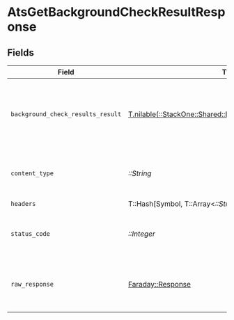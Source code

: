 # AtsGetBackgroundCheckResultResponse


## Fields

| Field                                                                                                              | Type                                                                                                               | Required                                                                                                           | Description                                                                                                        |
| ------------------------------------------------------------------------------------------------------------------ | ------------------------------------------------------------------------------------------------------------------ | ------------------------------------------------------------------------------------------------------------------ | ------------------------------------------------------------------------------------------------------------------ |
| `background_check_results_result`                                                                                  | [T.nilable(::StackOne::Shared::BackgroundCheckResultsResult)](../../models/shared/backgroundcheckresultsresult.md) | :heavy_minus_sign:                                                                                                 | The background check result with the given identifier was retrieved.                                               |
| `content_type`                                                                                                     | *::String*                                                                                                         | :heavy_check_mark:                                                                                                 | HTTP response content type for this operation                                                                      |
| `headers`                                                                                                          | T::Hash[Symbol, T::Array<*::String*>]                                                                              | :heavy_check_mark:                                                                                                 | N/A                                                                                                                |
| `status_code`                                                                                                      | *::Integer*                                                                                                        | :heavy_check_mark:                                                                                                 | HTTP response status code for this operation                                                                       |
| `raw_response`                                                                                                     | [Faraday::Response](https://www.rubydoc.info/gems/faraday/Faraday/Response)                                        | :heavy_check_mark:                                                                                                 | Raw HTTP response; suitable for custom response parsing                                                            |